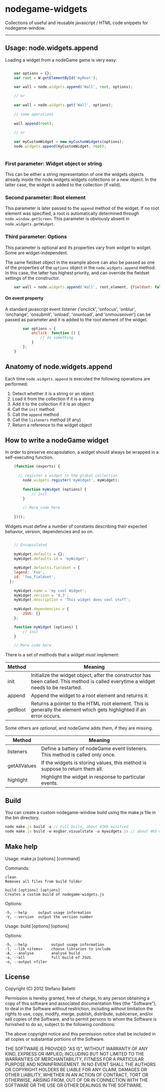 # nodegame-widgets

Collections of useful and reusable javascript / HTML code snippets for nodegame-window.

---

## Usage: node.widgets.append

Loading a widget from a nodeGame game is very easy:

```js

	var options = {};
	var root = W.getElementById('myRoot');

	var wall = node.widgets.append('Wall', root, options);
	
	// or
	
	var wall = node.widgets.get('Wall', options);
	
	// some operations
	
	wall.append(root);
	
	// or
	
	var myCustomWidget = new myCustomWidgets(options);
	node.widgets.append(myCustomWidget, root);
	
```

### First parameter: Widget object or string

This can be either a string representation of one the widgets objects already inside the node.widgets.widgets collections or a new object. In the latter case, the widget is added to the collection (if valid).

### Second parameter: Root element

This parameter is later passed to the ```append``` method of the widget. If no root element was specified, a root is automatically determined through ```node.window.getScreen```. This parameter is obviously absent in ```node.widgets.getWidget```.

### Third parameter: Options

This parameter is optional and its properties vary from widget to widget. Some are widget-independent.

The same fieldset object in the example above can also be passed as one of the properties of the ```options``` object in the ```node.widgets.append``` method. In this case, the latter has highest priority, and can override the fieldset settings of the constructor.

```js
	var wall = node.widgets.append('Wall', root_element, {fieldset: false});
```

#### On event property

A standard javascript event listener ('onclick', 'onfocus', 'onblur', 'onchange', 'onsubmit', 'onload', 'onunload', and 'onmouseover') can be passed as parameter and it is added to the root element of the widget.

```js
		var options = {
			onclick: function () { 
				// do something
			}
		};
	}
```


## Anatomy of node.widgets.append

Each time ```node.widgets.append``` is executed the following operations are performed:

1. Detect whether it is a string or an object
2. Load it from the collection if it is a string
3. Add it to the collection if it is an object
4. Call the ```init``` method
5. Call the ```append``` method
6. Call the ```listeners``` method (if any)
7. Return a reference to the widget object

## How to write a nodeGame widget

In order to preserve encapsulation, a widget should always be wrapped in a self-executing function.

```js
	(function (exports) {
	
	  // register a widget to the global collection
		node.widgets.register('myWidget', myWidget);
	
		function myWidget (options) {
	  		// init
		}
	
		// More code here
	
	})();
```

Widgets must define a number of constants describing their expected behavior, version, dependencies and so on.


```js

	// Encapsulated
	
	myWidget.defaults = {};
	myWidget.defaults.id = 'myWidget';
	
	myWidget.defaults.fieldset = { 
    legend: 'Foo',
    id: 'foo_fieldset',
  };
  
	myWidget.name = 'my cool Widget';
	myWidget.version = '0.3';
	myWidget.description = 'This widget does cool stuff';
	
	myWidget.dependencies = {
		JSUS: {}
	};

	function myWidget (options) {
		// init
	}
	
	// More code here
```

There is a set of methods that a widget *must* implement:

|  **Method**  | **Meaning**                                                                                                                           |
| -------------| --------------------------------------------------------------------------------------------------------------------------------------|
| init         | Initialize the widget object, after the constructor has been called. This method is called everytime a widget needs to be restarted.  |
| append       | Append the widget to a root element and returns it.                                                                                   |
| getRoot      | Returns a pointer to the HTML root element. This is generally the element which gets highlighted if an error occurs.                  |


Some others are *optional*, and nodeGame adds them, if they are missing.

|  **Method**  | **Meaning**                                                                       |
| -------------| ----------------------------------------------------------------------------------|
| listeners    | Define a battery of nodeGame event listeners. This method is called only once.    |
| getAllValues | If the widgets is storing values, this method is suppose to return them all.      |
| highlight    | Highlight the widget in response to particular events.                            |


## Build

You can create a custom nodegame-window build using the make.js file in the bin directory.

```javascript
node make.js build -a // Full build, about 43Kb minified
node make.js build -w msgbar,visualstate -o mywidgets.js // about 4Kb minified
```

## Make help

  Usage: make.js [options] [command]

  Commands:

    clean 
    Removes all files from build folder
    
    build [options] [options]
    Creates a custom build of nodegame-widgets.js

  Options:

    -h, --help     output usage information
    -V, --version  output the version number

  Usage: build [options] [options]

  Options:

    -h, --help           output usage information
    -l, --lib <items>    choose libraries to include
    -A, --analyse        analyse build
    -a, --all            full build of JSUS
    -o, --output <file>  

## License

Copyright (C) 2012 Stefano Balietti

Permission is hereby granted, free of charge, to any person obtaining a copy of this software and associated documentation files (the "Software"), to deal in the Software without restriction, including without limitation the rights to use, copy, modify, merge, publish, distribute, sublicense, and/or sell copies of the Software, and to permit persons to whom the Software is furnished to do so, subject to the following conditions:

The above copyright notice and this permission notice shall be included in all copies or substantial portions of the Software.

THE SOFTWARE IS PROVIDED "AS IS", WITHOUT WARRANTY OF ANY KIND, EXPRESS OR IMPLIED, INCLUDING BUT NOT LIMITED TO THE WARRANTIES OF MERCHANTABILITY, FITNESS FOR A PARTICULAR PURPOSE AND NONINFRINGEMENT. IN NO EVENT SHALL THE AUTHORS OR COPYRIGHT HOLDERS BE LIABLE FOR ANY CLAIM, DAMAGES OR OTHER LIABILITY, WHETHER IN AN ACTION OF CONTRACT, TORT OR OTHERWISE, ARISING FROM, OUT OF OR IN CONNECTION WITH THE SOFTWARE OR THE USE OR OTHER DEALINGS IN THE SOFTWARE.

